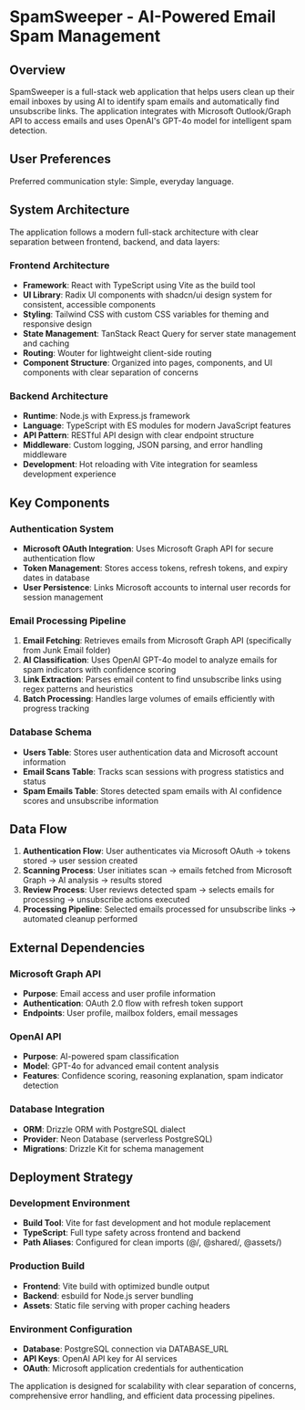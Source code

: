 # SpamSweeper - AI-Powered Email Spam Management

## Overview

SpamSweeper is a full-stack web application that helps users clean up their email inboxes by using AI to identify spam emails and automatically find unsubscribe links. The application integrates with Microsoft Outlook/Graph API to access emails and uses OpenAI's GPT-4o model for intelligent spam detection.

## User Preferences

Preferred communication style: Simple, everyday language.

## System Architecture

The application follows a modern full-stack architecture with clear separation between frontend, backend, and data layers:

### Frontend Architecture
- **Framework**: React with TypeScript using Vite as the build tool
- **UI Library**: Radix UI components with shadcn/ui design system for consistent, accessible components
- **Styling**: Tailwind CSS with custom CSS variables for theming and responsive design
- **State Management**: TanStack React Query for server state management and caching
- **Routing**: Wouter for lightweight client-side routing
- **Component Structure**: Organized into pages, components, and UI components with clear separation of concerns

### Backend Architecture
- **Runtime**: Node.js with Express.js framework
- **Language**: TypeScript with ES modules for modern JavaScript features
- **API Pattern**: RESTful API design with clear endpoint structure
- **Middleware**: Custom logging, JSON parsing, and error handling middleware
- **Development**: Hot reloading with Vite integration for seamless development experience

## Key Components

### Authentication System
- **Microsoft OAuth Integration**: Uses Microsoft Graph API for secure authentication flow
- **Token Management**: Stores access tokens, refresh tokens, and expiry dates in database
- **User Persistence**: Links Microsoft accounts to internal user records for session management

### Email Processing Pipeline
1. **Email Fetching**: Retrieves emails from Microsoft Graph API (specifically from Junk Email folder)
2. **AI Classification**: Uses OpenAI GPT-4o model to analyze emails for spam indicators with confidence scoring
3. **Link Extraction**: Parses email content to find unsubscribe links using regex patterns and heuristics
4. **Batch Processing**: Handles large volumes of emails efficiently with progress tracking

### Database Schema
- **Users Table**: Stores user authentication data and Microsoft account information
- **Email Scans Table**: Tracks scan sessions with progress statistics and status
- **Spam Emails Table**: Stores detected spam emails with AI confidence scores and unsubscribe information

## Data Flow

1. **Authentication Flow**: User authenticates via Microsoft OAuth → tokens stored → user session created
2. **Scanning Process**: User initiates scan → emails fetched from Microsoft Graph → AI analysis → results stored
3. **Review Process**: User reviews detected spam → selects emails for processing → unsubscribe actions executed
4. **Processing Pipeline**: Selected emails processed for unsubscribe links → automated cleanup performed

## External Dependencies

### Microsoft Graph API
- **Purpose**: Email access and user profile information
- **Authentication**: OAuth 2.0 flow with refresh token support
- **Endpoints**: User profile, mailbox folders, email messages

### OpenAI API
- **Purpose**: AI-powered spam classification
- **Model**: GPT-4o for advanced email content analysis
- **Features**: Confidence scoring, reasoning explanation, spam indicator detection

### Database Integration
- **ORM**: Drizzle ORM with PostgreSQL dialect
- **Provider**: Neon Database (serverless PostgreSQL)
- **Migrations**: Drizzle Kit for schema management

## Deployment Strategy

### Development Environment
- **Build Tool**: Vite for fast development and hot module replacement
- **TypeScript**: Full type safety across frontend and backend
- **Path Aliases**: Configured for clean imports (@/, @shared/, @assets/)

### Production Build
- **Frontend**: Vite build with optimized bundle output
- **Backend**: esbuild for Node.js server bundling
- **Assets**: Static file serving with proper caching headers

### Environment Configuration
- **Database**: PostgreSQL connection via DATABASE_URL
- **API Keys**: OpenAI API key for AI services
- **OAuth**: Microsoft application credentials for authentication

The application is designed for scalability with clear separation of concerns, comprehensive error handling, and efficient data processing pipelines.